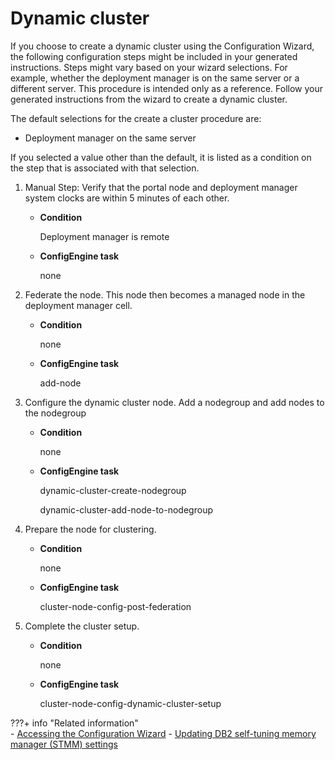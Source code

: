 # Dynamic cluster

If you choose to create a dynamic cluster using the Configuration Wizard, the following configuration steps might be included in your generated instructions. Steps might vary based on your wizard selections. For example, whether the deployment manager is on the same server or a different server. This procedure is intended only as a reference. Follow your generated instructions from the wizard to create a dynamic cluster.

The default selections for the create a cluster procedure are:

-   Deployment manager on the same server

If you selected a value other than the default, it is listed as a condition on the step that is associated with that selection.

1.  Manual Step: Verify that the portal node and deployment manager system clocks are within 5 minutes of each other.

    -   **Condition**

        Deployment manager is remote

    -   **ConfigEngine task**

        none

2.  Federate the node. This node then becomes a managed node in the deployment manager cell.

    -   **Condition**

        none

    -   **ConfigEngine task**

        add-node

3.  Configure the dynamic cluster node. Add a nodegroup and add nodes to the nodegroup

    -   **Condition**

        none

    -   **ConfigEngine task**

        dynamic-cluster-create-nodegroup

        dynamic-cluster-add-node-to-nodegroup

4.  Prepare the node for clustering.

    -   **Condition**

        none

    -   **ConfigEngine task**

        cluster-node-config-post-federation

5.  Complete the cluster setup.

    -   **Condition**

        none

    -   **ConfigEngine task**

        cluster-node-config-dynamic-cluster-setup

???+ info "Related information"  
    -   [Accessing the Configuration Wizard](../../../../deployment/manage/portal_admin_tools/cfg_wizard/configuration/cw_run.md)
    -   [Updating DB2 self-tuning memory manager (STMM) settings](../../migrate/next_steps/post_mig_activities/db_task/mig_t_post_db2_stmm.md)

